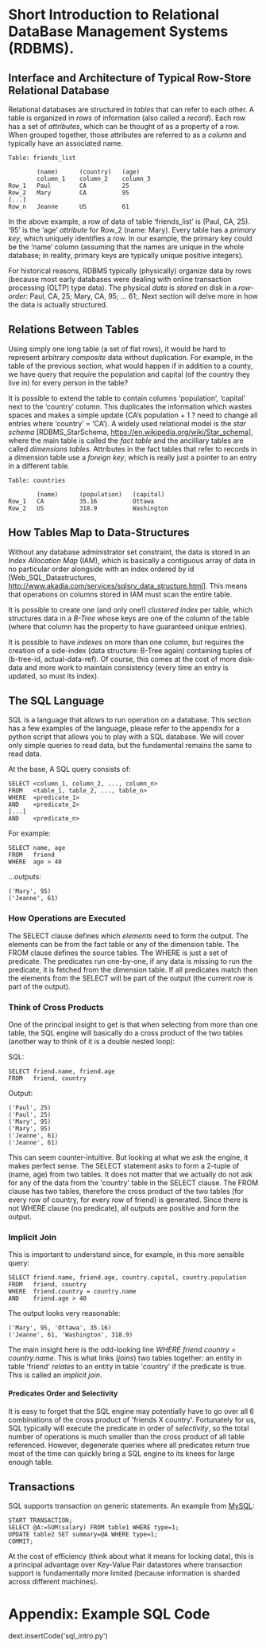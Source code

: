 # Short Introduction to Relational DataBase Management Systems (RDBMS).

## Interface and Architecture of Typical Row-Store Relational Database

Relational databases are structured in _tables_ that can refer to each other. A table is organized in _rows_ of information (also called a _record_). Each row has a set of _attributes_, which can be thought of as a property of a row. When grouped together, those attributes are referred to as a _column_ and typically have an associated name.

    Table: friends_list

            (name)      (country)   (age)
            column_1    column_2    column_3
    Row_1   Paul        CA          25
    Row_2   Mary        CA          95
    [...] 
    Row_n   Jeanne      US          61

In the above example, a row of data of table ‘friends_list’ is (Paul, CA, 25). ‘95’ is the ‘age’ _attribute_ for Row_2 (name: Mary). Every table has a _primary key_, which uniquely identifies a row. In our example, the primary key could be the ‘name’ column (assuming that the names are unique in the whole database; in reality, primary keys are typically unique positive integers).

For historical reasons, RDBMS typically (physically) organize data by rows (because most early databases were dealing with online transaction processing (OLTP) type data). The physical _data_ is _stored_ on disk in a _row-order_: Paul, CA, 25; Mary, CA, 95; ... 61;. Next section will delve more in how the data is actually structured.

## Relations Between Tables

Using simply one long table (a set of flat rows), it would be hard to represent arbitrary _composite_ data without duplication. For example, in the table of the previous section, what would happen if in addition to a county, we have query that require the population and capital (of the country they live in) for every person in the table?

It is possible to extend the table to contain columns ‘population’, ‘capital’ next to the ‘country’ column. This duplicates the information which wastes spaces and makes a simple update (CA’s population + 1 ?  need to change all entries where ‘country’ = ‘CA’). A widely used relational model is the _star schema_ [RDBMS_StarSchema, https://en.wikipedia.org/wiki/Star_schema], where the main table is called the _fact table_ and the ancilliary tables are called _dimensions tables_. Attributes in the fact tables that refer to records in a dimension table use a _foreign key_, which is really just a pointer to an entry in a different table.

    Table: countries 

            (name)      (population)   (capital)
    Row_1   CA          35.16          Ottawa 
    Row_2   US          318.9          Washington

## How Tables Map to Data-Structures

Without any database administrator set constraint, the data is stored in an _Index Allocation Map_ (IAM), which is basically a contiguous array of data in no particular order alongside with an index ordered by id [Web_SQL_Datastructures, http://www.akadia.com/services/sqlsrv_data_structure.html]. This means that operations on columns stored in IAM must scan the entire table.

It is possible to create one (and only one!) _clustered index_ per table, which structures data in a _B-Tree_ whose keys are one of the column of the table (where that column has the property to have guaranteed unique entries).

It is possible to have _indexes_ on more than one column, but requires the creation of a side-index (data structure: B-Tree again) containing tuples of (b-tree-id, actual-data-ref). Of course, this comes at the cost of more disk-data and more work to maintain consistency (every time an entry is updated, so must its index).

## The SQL Language

SQL is a language that allows to run operation on a database. This section has a few examples of the language, please refer to the appendix for a python script that allows you to play with a SQL database. We will cover only simple queries to read data, but the fundamental remains the same to read data.

At the base, A SQL query consists of:

    SELECT <column_1, column_2, ..., column_n>
    FROM   <table_1, table_2, ..., table_n>
    WHERE  <predicate_1>
    AND    <predicate_2>
    [...]
    AND    <predicate_n>

For example:

    SELECT name, age 
    FROM   friend 
    WHERE  age > 40
    
...outputs:

    ('Mary', 95)
    ('Jeanne', 61)

### How Operations are Executed

The SELECT clause defines which _elements_ need to form the output. The elements can be from the fact table or any of the dimension table. The FROM clause defines the source tables. The WHERE is just a set of predicate. The predicates run one-by-one, if any data is missing to run the predicate, it is fetched from the dimension table. If all predicates match then the elements from the SELECT will be part of the output (the current _row_ is part of the output).

### Think of Cross Products

One of the principal insight to get is that when selecting from more than one table, the SQL engine will basically do a cross product of the two tables (another way to think of it is a double nested loop):

SQL:

    SELECT friend.name, friend.age 
    FROM   friend, country 
    
Output:

    ('Paul', 25)
    ('Paul', 25)
    ('Mary', 95)
    ('Mary', 95)
    ('Jeanne', 61)
    ('Jeanne', 61)

This can seem counter-intuitive. But looking at what we ask the engine, it makes perfect sense. The SELECT statement asks to form a 2-tuple of (name, age) from two tables. It does not matter that we actually do not ask for any of the data from the 'country' table in the SELECT clause. The FROM clause has two tables, therefore the cross product of the two tables (for every row of country, for every row of friend) is generated. Since there is not WHERE clause (no predicate), all outputs are positive and form the output.

### Implicit Join

This is important to understand since, for example, in this more sensible query:

    SELECT friend.name, friend.age, country.capital, country.population
    FROM   friend, country 
    WHERE  friend.country = country.name
    AND    friend.age > 40

The output looks very reasonable:    

    ('Mary', 95, 'Ottawa', 35.16)
    ('Jeanne', 61, 'Washington', 318.9)

The main insight here is the odd-looking line _WHERE  friend.country = country.name_. This is what links (_joins_) two tables together: an entity in table 'friend' _relates_ to an entity in table 'country' if the predicate is true. This is called an _implicit join_.

#### Predicates Order and Selectivity

It is easy to forget that the SQL engine may potentially have to go over all 6 combinations of the cross product of 'friends X country'. Fortunately for us, SQL typically will execute the predicate in order of _selectivity_, so the total number of operations is much smaller than the cross product of all table referenced. However, degenerate queries where all predicates return true most of the time can quickly bring a SQL engine to its knees for large enough table.

## Transactions

SQL supports transaction on generic statements. An example from [MySQL](https://dev.mysql.com/doc/refman/5.0/en/commit.html):

    START TRANSACTION;
    SELECT @A:=SUM(salary) FROM table1 WHERE type=1;
    UPDATE table2 SET summary=@A WHERE type=1;
    COMMIT;

At the cost of efficiency (think about what it means for locking data), this is a principal advantage over Key-Value Pair datastores where transaction support is fundamentally more limited (because information is sharded across different machines).

# Appendix: Example SQL Code

dext.insertCode('sql_intro.py')

